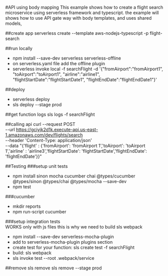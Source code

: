 #API using body mapping
This example shows how to create a flight search microservice using serverless framework and typescript.
the example will shows how to use API gate way with body templates, and uses shared models, 

##create app
serverless create --template aws-nodejs-typescript -p flight-search


##run locally
- npm install --save-dev serverless serverless-offline
- on serverless.yaml file add the offline plugin
- serverless invoke local -f searchFlight -d '{"fromAirport":"fromAirport1", "toAirport":"toAirport1", "airline":"airline1", "flightStartDate":"flightStartDate1", "flightEndDate":"flightEndDate1"}'


##deploy
- serverless deploy
- sls deploy --stage prod

##get function logs
sls logs -f searchFlight

##calling api
curl --request POST \
  --url https://gciyjk2d1k.execute-api.us-east-1.amazonaws.com/dev/flights/search \
  --header 'Content-Type: application/json' \
  --data "{'flight' : {'fromAirport': 'fromAirport 1','toAirport': 'toAirport 1','airline' : 'airline3','flightStartDate': 'flightStartDate','flightEndDate': 'flightEndDate'}}"

##Testing
###setup unit tests
- npm install sinon mocha cucumber chai @types/cucumber @types/sinon @types/chai @types/mocha --save-dev
- npm test

###cucumber
- mkdir reports
- npm run-script cucumber

###setup integration tests  
WORKS only with js files this is why we need to build sls webpack
- npm install --save-dev serverless-mocha-plugin
- add to serverless-mocha-plugin plugins section
- create test for your function: sls create test -f searchFlight
- build: sls webpack
- sls invoke test --root .webpack/service




##remove
sls remove 
sls remove --stage prod
